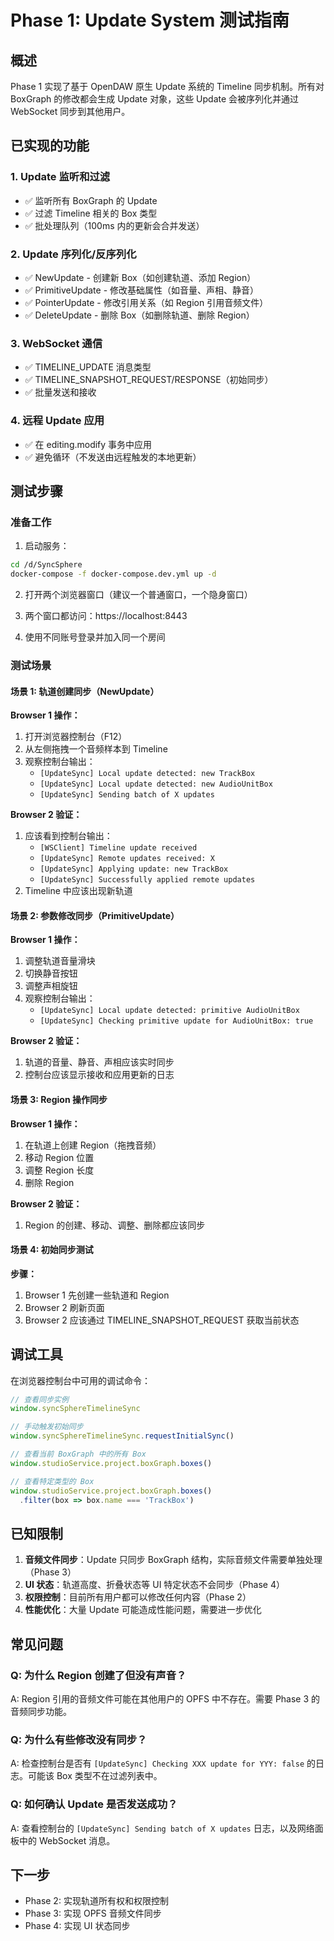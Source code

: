 # Phase 1: Update System 测试指南

## 概述

Phase 1 实现了基于 OpenDAW 原生 Update 系统的 Timeline 同步机制。所有对 BoxGraph 的修改都会生成 Update 对象，这些 Update 会被序列化并通过 WebSocket 同步到其他用户。

## 已实现的功能

### 1. Update 监听和过滤
- ✅ 监听所有 BoxGraph 的 Update
- ✅ 过滤 Timeline 相关的 Box 类型
- ✅ 批处理队列（100ms 内的更新会合并发送）

### 2. Update 序列化/反序列化
- ✅ NewUpdate - 创建新 Box（如创建轨道、添加 Region）
- ✅ PrimitiveUpdate - 修改基础属性（如音量、声相、静音）
- ✅ PointerUpdate - 修改引用关系（如 Region 引用音频文件）
- ✅ DeleteUpdate - 删除 Box（如删除轨道、删除 Region）

### 3. WebSocket 通信
- ✅ TIMELINE_UPDATE 消息类型
- ✅ TIMELINE_SNAPSHOT_REQUEST/RESPONSE（初始同步）
- ✅ 批量发送和接收

### 4. 远程 Update 应用
- ✅ 在 editing.modify 事务中应用
- ✅ 避免循环（不发送由远程触发的本地更新）

## 测试步骤

### 准备工作

1. 启动服务：
```bash
cd /d/SyncSphere
docker-compose -f docker-compose.dev.yml up -d
```

2. 打开两个浏览器窗口（建议一个普通窗口，一个隐身窗口）

3. 两个窗口都访问：https://localhost:8443

4. 使用不同账号登录并加入同一个房间

### 测试场景

#### 场景 1: 轨道创建同步（NewUpdate）

**Browser 1 操作：**
1. 打开浏览器控制台（F12）
2. 从左侧拖拽一个音频样本到 Timeline
3. 观察控制台输出：
   - `[UpdateSync] Local update detected: new TrackBox`
   - `[UpdateSync] Local update detected: new AudioUnitBox`
   - `[UpdateSync] Sending batch of X updates`

**Browser 2 验证：**
1. 应该看到控制台输出：
   - `[WSClient] Timeline update received`
   - `[UpdateSync] Remote updates received: X`
   - `[UpdateSync] Applying update: new TrackBox`
   - `[UpdateSync] Successfully applied remote updates`
2. Timeline 中应该出现新轨道

#### 场景 2: 参数修改同步（PrimitiveUpdate）

**Browser 1 操作：**
1. 调整轨道音量滑块
2. 切换静音按钮
3. 调整声相旋钮
4. 观察控制台输出：
   - `[UpdateSync] Local update detected: primitive AudioUnitBox`
   - `[UpdateSync] Checking primitive update for AudioUnitBox: true`

**Browser 2 验证：**
1. 轨道的音量、静音、声相应该实时同步
2. 控制台应该显示接收和应用更新的日志

#### 场景 3: Region 操作同步

**Browser 1 操作：**
1. 在轨道上创建 Region（拖拽音频）
2. 移动 Region 位置
3. 调整 Region 长度
4. 删除 Region

**Browser 2 验证：**
1. Region 的创建、移动、调整、删除都应该同步

#### 场景 4: 初始同步测试

**步骤：**
1. Browser 1 先创建一些轨道和 Region
2. Browser 2 刷新页面
3. Browser 2 应该通过 TIMELINE_SNAPSHOT_REQUEST 获取当前状态

## 调试工具

在浏览器控制台中可用的调试命令：

```javascript
// 查看同步实例
window.syncSphereTimelineSync

// 手动触发初始同步
window.syncSphereTimelineSync.requestInitialSync()

// 查看当前 BoxGraph 中的所有 Box
window.studioService.project.boxGraph.boxes()

// 查看特定类型的 Box
window.studioService.project.boxGraph.boxes()
  .filter(box => box.name === 'TrackBox')
```

## 已知限制

1. **音频文件同步**：Update 只同步 BoxGraph 结构，实际音频文件需要单独处理（Phase 3）
2. **UI 状态**：轨道高度、折叠状态等 UI 特定状态不会同步（Phase 4）
3. **权限控制**：目前所有用户都可以修改任何内容（Phase 2）
4. **性能优化**：大量 Update 可能造成性能问题，需要进一步优化

## 常见问题

### Q: 为什么 Region 创建了但没有声音？
A: Region 引用的音频文件可能在其他用户的 OPFS 中不存在。需要 Phase 3 的音频同步功能。

### Q: 为什么有些修改没有同步？
A: 检查控制台是否有 `[UpdateSync] Checking XXX update for YYY: false` 的日志。可能该 Box 类型不在过滤列表中。

### Q: 如何确认 Update 是否发送成功？
A: 查看控制台的 `[UpdateSync] Sending batch of X updates` 日志，以及网络面板中的 WebSocket 消息。

## 下一步

- Phase 2: 实现轨道所有权和权限控制
- Phase 3: 实现 OPFS 音频文件同步
- Phase 4: 实现 UI 状态同步 